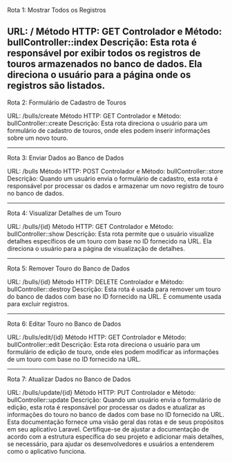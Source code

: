 Rota 1: Mostrar Todos os Registros

URL: /
Método HTTP: GET
Controlador e Método: bullController::index
Descrição: Esta rota é responsável por exibir todos os registros de touros armazenados no banco de dados. Ela direciona o usuário para a página onde os registros são listados.
----------------------------------------------------------------------------------------------------------------------------

Rota 2: Formulário de Cadastro de Touros

URL: /bulls/create
Método HTTP: GET
Controlador e Método: bullController::create
Descrição: Esta rota direciona o usuário para um formulário de cadastro de touros, onde eles podem inserir informações sobre um novo touro.

----------------------------------------------------------------------------------------------------------------------------

Rota 3: Enviar Dados ao Banco de Dados

URL: /bulls
Método HTTP: POST
Controlador e Método: bullController::store
Descrição: Quando um usuário envia o formulário de cadastro, esta rota é responsável por processar os dados e armazenar um novo registro de touro no banco de dados.

----------------------------------------------------------------------------------------------------------------------------

Rota 4: Visualizar Detalhes de um Touro

URL: /bulls/{id}
Método HTTP: GET
Controlador e Método: bullController::show
Descrição: Esta rota permite que o usuário visualize detalhes específicos de um touro com base no ID fornecido na URL. Ela direciona o usuário para a página de visualização de detalhes.

----------------------------------------------------------------------------------------------------------------------------

Rota 5: Remover Touro do Banco de Dados

URL: /bulls/{id}
Método HTTP: DELETE
Controlador e Método: bullController::destroy
Descrição: Esta rota é usada para remover um touro do banco de dados com base no ID fornecido na URL. É comumente usada para excluir registros.

----------------------------------------------------------------------------------------------------------------------------

Rota 6: Editar Touro no Banco de Dados

URL: /bulls/edit/{id}
Método HTTP: GET
Controlador e Método: bullController::edit
Descrição: Esta rota direciona o usuário para um formulário de edição de touro, onde eles podem modificar as informações de um touro com base no ID fornecido na URL.

----------------------------------------------------------------------------------------------------------------------------

Rota 7: Atualizar Dados no Banco de Dados

URL: /bulls/update/{id}
Método HTTP: PUT
Controlador e Método: bullController::update
Descrição: Quando um usuário envia o formulário de edição, esta rota é responsável por processar os dados e atualizar as informações do touro no banco de dados com base no ID fornecido na URL.
Esta documentação fornece uma visão geral das rotas e de seus propósitos em seu aplicativo Laravel. Certifique-se de ajustar a documentação de acordo com a estrutura específica do seu projeto e adicionar mais detalhes, se necessário, para ajudar os desenvolvedores e usuários a entenderem como o aplicativo funciona.





